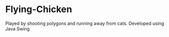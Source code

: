 # Flying-Chicken
Played by shooting polygons and running away from cats. Developed using Java Swing
